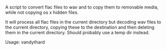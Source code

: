 A script to convert flac files to wav and to copy them to removable media, while not copying os x hidden files.

It will process all flac files in the current directory but decoding wav files to the current
directory, copying these to the destination and then deleting them in the current directory.
Should probably use a temp dir instead.

Usage: vandythard <folder number>